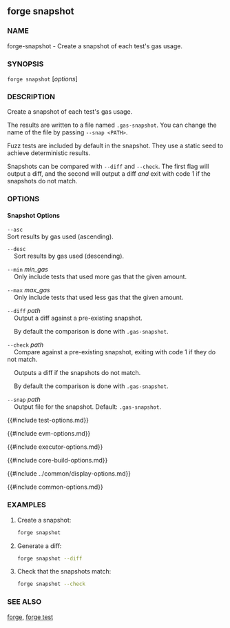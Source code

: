 ## forge snapshot

### NAME

forge-snapshot - Create a snapshot of each test's gas usage.

### SYNOPSIS

``forge snapshot`` [*options*]

### DESCRIPTION

Create a snapshot of each test's gas usage.

The results are written to a file named `.gas-snapshot`. You can change the name of the file
by passing `--snap <PATH>`.

Fuzz tests are included by default in the snapshot. They use a static seed to achieve deterministic results.

Snapshots can be compared with `--diff` and `--check`. The first flag will output a diff, and the second
will output a diff *and* exit with code 1 if the snapshots do not match.

### OPTIONS

#### Snapshot Options

`--asc`  
Sort results by gas used (ascending).

`--desc`  
&nbsp;&nbsp;&nbsp;&nbsp;Sort results by gas used (descending).

`--min` *min_gas*  
&nbsp;&nbsp;&nbsp;&nbsp;Only include tests that used more gas that the given amount.

`--max` *max_gas*  
&nbsp;&nbsp;&nbsp;&nbsp;Only include tests that used less gas that the given amount.

`--diff` *path*  
&nbsp;&nbsp;&nbsp;&nbsp;Output a diff against a pre-existing snapshot.

&nbsp;&nbsp;&nbsp;&nbsp;By default the comparison is done with `.gas-snapshot`.

`--check` *path*  
&nbsp;&nbsp;&nbsp;&nbsp;Compare against a pre-existing snapshot, exiting with code 1 if they do not match.

&nbsp;&nbsp;&nbsp;&nbsp;Outputs a diff if the snapshots do not match.

&nbsp;&nbsp;&nbsp;&nbsp;By default the comparison is done with `.gas-snapshot`.

`--snap` *path*  
&nbsp;&nbsp;&nbsp;&nbsp;Output file for the snapshot. Default: `.gas-snapshot`.

{{#include test-options.md}}

{{#include evm-options.md}}

{{#include executor-options.md}}

{{#include core-build-options.md}}

{{#include ../common/display-options.md}}

{{#include common-options.md}}

### EXAMPLES

1. Create a snapshot:
    ```sh
    forge snapshot
    ```

2. Generate a diff:
    ```sh
    forge snapshot --diff
    ```

3. Check that the snapshots match:
    ```sh
    forge snapshot --check
    ```

### SEE ALSO

[forge](./forge.md), [forge test](./forge-test.md)
